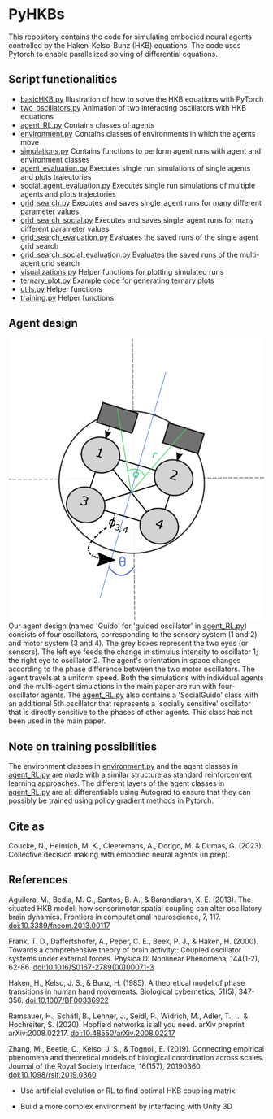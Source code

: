 
# PyHKBs

This repository contains the code for simulating embodied neural agents controlled by the Haken-Kelso-Bunz (HKB) equations.
The code uses Pytorch to enable parallelized solving of differential equations.

## Script functionalities
- [basicHKB.py](basicHKB.py) Illustration of how to solve the HKB equations with PyTorch
- [two_oscillators.py](two_oscillators.py) Animation of two interacting oscillators with HKB equations
- [agent_RL.py](agent_RL.py) Contains classes of agents 
- [environment.py](environment.py) Contains classes of environments in which the agents move
- [simulations.py](simulations.py) Contains functions to perform agent runs with agent and environment classes
- [agent_evaluation.py](agent_evaluation.py) Executes single run simulations of single agents and plots trajectories
- [social_agent_evaluation.py](social_agent_evaluation.py) Executes single run simulations of multiple agents and plots trajectories
- [grid_search.py](grid_search.py) Executes and saves single_agent runs for many different parameter values
- [grid_search_social.py](grid_search_social.py) Executes and saves single_agent runs for many different parameter values
- [grid_search_evaluation.py](grid_search.py) Evaluates the saved runs of the single agent grid search
- [grid_search_social_evaluation.py](grid_search_social_evaluation.py) Evaluates the saved runs of the multi-agent grid search
- [visualizations.py](visualizations.py) Helper functions for plotting simulated runs
- [ternary_plot.py](ternary_plot.py) Example code for generating ternary plots
- [utils.py](utils.py) Helper functions
- [training.py](utils.py) Helper functions

## Agent design
![alt text](https://github.com/ppsp-team/PyHKBs/blob/main/agentSchema.png?raw=true)
Our agent design (named 'Guido' for 'guided oscillator' in [agent_RL.py](agent_RL.py)) consists of four oscillators, corresponding to the sensory system (1 and 2) and motor system (3 and 4). The grey boxes represent the two eyes (or sensors). The left eye feeds the change in stimulus intensity to oscillator 1; the right eye to oscillator 2. The agent's orientation in space changes according to the phase difference between the two motor oscillators. The agent travels at a uniform speed. Both the simulations with individual agents and the multi-agent simulations in the main paper are run with four-oscillator agents. The [agent_RL.py](agent_RL.py) also contains a 'SocialGuido' class with an additional 5th oscillator that represents a 'socially sensitive' oscillator that is directly sensitive to the phases of other agents. This class has not been used in the main paper.


## Note on training possibilities
The environment classes in [environment.py](environment.py) and the agent classes in [agent_RL.py](agent_RL.py) are made with a similar structure as standard reinforcement learning approaches. 
The different layers of the agent classes in [agent_RL.py](agent_RL.py) are all differentiable using Autograd to ensure that they can possibly be trained using policy gradient methods in Pytorch. 

## Cite as
Coucke, N., Heinrich, M. K., Cleeremans, A., Dorigo, M. & Dumas, G. (2023). Collective decision making with embodied neural agents (in prep).

## References

Aguilera, M., Bedia, M. G., Santos, B. A., & Barandiaran, X. E. (2013). The situated HKB model: how sensorimotor spatial coupling can alter oscillatory brain dynamics. Frontiers in computational neuroscience, 7, 117. [doi:10.3389/fncom.2013.00117](https://www.frontiersin.org/articles/10.3389/fncom.2013.00117/full)

Frank, T. D., Daffertshofer, A., Peper, C. E., Beek, P. J., & Haken, H. (2000). Towards a comprehensive theory of brain activity:: Coupled oscillator systems under external forces. Physica D: Nonlinear Phenomena, 144(1-2), 62-86. [doi:10.1016/S0167-2789(00)00071-3](https://www.sciencedirect.com/science/article/pii/S0167278900000713?via%3Dihub)

Haken, H., Kelso, J. S., & Bunz, H. (1985). A theoretical model of phase transitions in human hand movements. Biological cybernetics, 51(5), 347-356. [doi:10.1007/BF00336922](https://link.springer.com/article/10.1007/BF00336922)

Ramsauer, H., Schäfl, B., Lehner, J., Seidl, P., Widrich, M., Adler, T., ... & Hochreiter, S. (2020). Hopfield networks is all you need. arXiv preprint arXiv:2008.02217. [doi:10.48550/arXiv.2008.02217](https://arxiv.org/abs/2008.02217)

Zhang, M., Beetle, C., Kelso, J. S., & Tognoli, E. (2019). Connecting empirical phenomena and theoretical models of biological coordination across scales. Journal of the Royal Society Interface, 16(157), 20190360. [doi:10.1098/rsif.2019.0360](https://royalsocietypublishing.org/doi/full/10.1098/rsif.2019.0360)



- Use artificial evolution or RL to find optimal HKB coupling matrix

- Build a more complex environment by interfacing with Unity 3D
